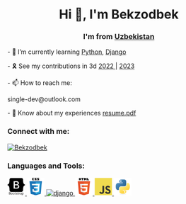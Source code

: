  <h1 align="center">Hi 👋, I'm Bekzodbek</h1>
<h3 align="center">I'm from <a  href="https://en.m.wikipedia.org/wiki/Uzbekistan" target="_blank">Uzbekistan</a> </h3>

<p>- 🌱 I’m currently learning <a href="https://python.org" target="_blank">Python</a>, <a href="https://docs.djangoproject.com">Django</a></p>
<p>- 🎗 See my contributions in 3d
<a href="https://skyline.github.com/single-dev/2022">2022 </a>|
<a href="https://skyline.github.com/single-dev/2023"> 2023</a>
</p>
<p>- 📫 How to reach me: <p>single-dev@outlook.com</p></p>
<p>- 📄 Know about my experiences <a href="https://github.com/Single-Dev/Single-Dev/blob/main/cv.pdf">resume.pdf</a></p>

<h3 align="left">Connect with me:</h3>
<p align="left">
    <a href="https://aristocratdev.t.me/" >
        <img align="center" src="https://upload.wikimedia.org/wikipedia/commons/thumb/8/82/Telegram_logo.svg/2048px-Telegram_logo.svg.png" alt="Bekzodbek" height="40" width="40" />
    </a>
</p>

<h3 align="left">Languages and Tools:</h3>
<p align="left">
    <a href="https://getbootstrap.com" >
        <img src="https://raw.githubusercontent.com/devicons/devicon/master/icons/bootstrap/bootstrap-plain-wordmark.svg" alt="bootstrap" width="40" height="40" />
    </a>
    <a href="https://www.w3schools.com/css/" >
        <img src="https://raw.githubusercontent.com/devicons/devicon/master/icons/css3/css3-original-wordmark.svg" alt="css3" width="40" height="40" />
    </a>
    <a href="https://www.djangoproject.com/">
        <img src="https://static.djangoproject.com/img/icon-touch.e4872c4da341.png" alt="django" height="40" width="40" />
    </a>
    <a href="https://www.w3.org/html/" >
        <img src="https://raw.githubusercontent.com/devicons/devicon/master/icons/html5/html5-original-wordmark.svg" alt="html5" width="40" height="40" />
    </a>
    <a href="https://developer.mozilla.org/en-US/docs/Web/JavaScript" >
        <img src="https://raw.githubusercontent.com/devicons/devicon/master/icons/javascript/javascript-original.svg" alt="javascript" width="40" height="40" />
    </a>
    <a href="https://www.python.org" >
        <img src="https://raw.githubusercontent.com/devicons/devicon/master/icons/python/python-original.svg" alt="python" width="40" height="40" />
    </a>
 </p>
